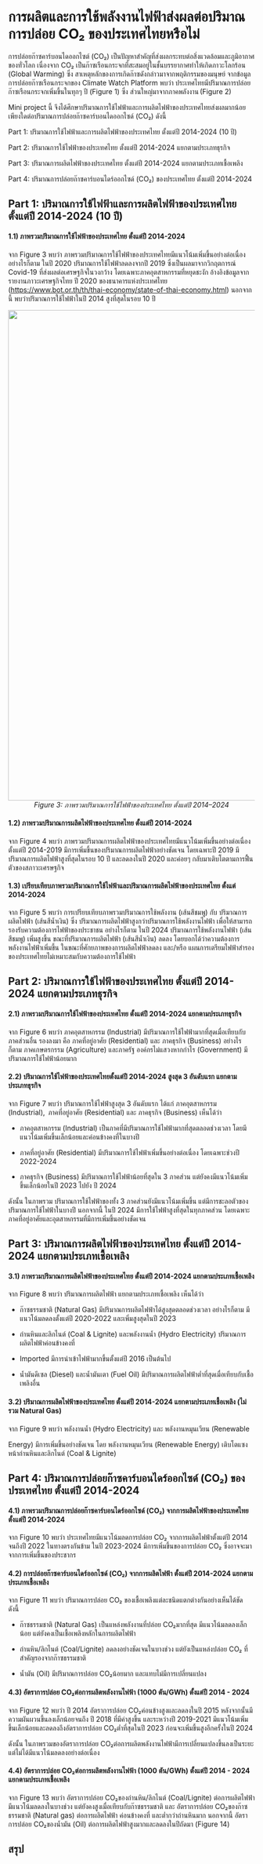 # การผลิตและการใช้พลังงานไฟฟ้าส่งผลต่อปริมาณการปล่อย CO₂ ของประเทศไทยหรือไม่

การปล่อยก๊าซคาร์บอนไดออกไซต์ (CO₂) เป็นปัญหาสำคัญที่ส่งผลกระทบต่อสิ่งแวดล้อมและภูมิอากาศของทั่วโลก เนื่องจาก CO₂ เป็นก๊าซเรือนกระจกที่สะสมอยู่ในชั้นบรรยากาศทำให้เกิดภาวะโลกร้อน (Global Warming) ซึ่ง สาเหตุหลักของการเกิดก๊าซดังกล่าวมาจากพฤติกรรมของมนุษย์ 
จากข้อมูลการปล่อยก๊าซเรือนกระจกของ Climate Watch Platform พบว่า ประเทศไทยมีปริมาณการปล่อยก๊าซเรือนกระจกเพิ่มขึ้นในทุกๆ ปี (Figure 1) ซึ่ง ส่วนใหญ่มาจากภาคพลังงาน (Figure 2) 

Mini project นี้ จึงได้ศึกษาปริมาณการใช้ไฟฟ้าและการผลิตไฟฟ้าของประเทศไทยส่งผลมากน้อยเพียงใดต่อปริมาณการปล่อยก๊าซคาร์บอนไดออกไซด์ (CO₂) ดังนี้ 

Part 1: ปริมาณการใช้ไฟฟ้าและการผลิตไฟฟ้าของประเทศไทย ตั้งแต่ปี 2014-2024 (10 ปี) 

Part 2: ปริมาณการใช้ไฟฟ้าของประเทศไทย ตั้งแต่ปี 2014-2024 แยกตามประเภทธุรกิจ

Part 3: ปริมาณการผลิตไฟฟ้าของประเทศไทย ตั้งแต่ปี 2014-2024 แยกตามประเภทเชื้อเพลิง

Part 4: ปริมาณการปล่อยก๊าซคาร์บอนไดร์ออกไซด์ (CO₂) ของประเทศไทย ตั้งแต่ปี 2014-2024  

## Part 1: ปริมาณการใช้ไฟฟ้าและการผลิตไฟฟ้าของประเทศไทย ตั้งแต่ปี 2014-2024 (10 ปี) 

#### 1.1) ภาพรวมปริมาณการใช้ไฟฟ้าของประเทศไทย ตั้งแต่ปี 2014-2024  
จาก Figure 3 พบว่า ภาพรวมปริมาณการใช้ไฟฟ้าของประเทศไทยมีแนวโน้มเพิ่มขึ้นอย่างต่อเนื่อง อย่างไรก็ตาม ในปี 2020 ปริมาณการใช้ไฟฟ้าลดลงจากปี 2019 ซึ่งเป็นผลมาจากวิกฤตการณ์ Covid-19 ที่ส่งผลต่อเศรษฐกิจในวงกว้าง โดยเฉพาะภาคอุตสาหกรรมที่หยุดชะงัก อ้างอิงข้อมูลจาก รายงานภาวะเศรษฐกิจไทย ปี 2020 ของธนาคารแห่งประเทศไทย (https://www.bot.or.th/th/thai-economy/state-of-thai-economy.html) นอกจากนี้ พบว่าปริมาณการใช้ไฟฟ้าในปี 2014 สูงที่สุดในรอบ 10 ปี
<p align="center">
  <img src="https://i.imgur.com/FuXgp2y.png" width="1000"/>
  <br>
  <em>Figure 3: ภาพรวมปริมาณการใช้ไฟฟ้าของประเทศไทย ตั้งแต่ปี 2014–2024</em>
</p>


#### 1.2) ภาพรวมปริมาณการผลิตไฟฟ้าของประเทศไทย ตั้งแต่ปี 2014-2024 
จาก Figure 4 พบว่า ภาพรวมปริมาณการผลิตไฟฟ้าของประเทศไทยมีแนวโน้มเพิ่มขึ้นอย่างต่อเนื่อง ตั้งแต่ปี 2014-2019 มีการเพิ่มขึ้นของปริมาณการผลิตไฟฟ้าอย่างชัดเจน โดยเฉพาะปี 2019 มีปริมาณการผลิตไฟฟ้าสูงที่สุดในรอบ 10 ปี และลดลงในปี 2020 และค่อยๆ กลับมาเติบโตตามการฟื้นตัวของสภาวะเศรษฐกิจ 

#### 1.3) เปรียบเทียบภาพรวมปริมาณการใช้ไฟฟ้าและปริมาณการผลิตไฟฟ้าของประเทศไทย ตั้งแต่ 2014-2024  
จาก Figure 5 พบว่า การเปรียบเทียบภาพรวมปริมาณการใช้พลังงาน (เส้นสีชมพู) กับ ปริมาณการผลิตไฟฟ้า (เส้นสีน้ำเงิน) ซึ่ง ปริมาณการผลิตไฟฟ้าสูงกว่าปริมาณการใช้พลังงานไฟฟ้า เพื่อให้สามารถรองรับความต้องการไฟฟ้าของประชาชน อย่างไรก็ตาม ในปี 2024 ปริมาณการใช้พลังงานไฟฟ้า (เส้นสีชมพู) เพิ่มสูงขึ้น ขณะที่ปริมาณการผลิตไฟฟ้า (เส้นสีน้ำเงิน) ลดลง โดยบอกได้ว่าความต้องการพลังงานไฟฟ้าเพิ่มขึ้น ในขณะที่ศักยภาพของการผลิตไฟฟ้าลดลง และ/หรือ แผนการเตรียมไฟฟ้าสำรองของประเทศไทยไม่เหมาะสมกับความต้องการใช้ไฟฟ้า 


## Part 2: ปริมาณการใช้ไฟฟ้าของประเทศไทย ตั้งแต่ปี 2014-2024 แยกตามประเภทธุรกิจ 

#### 2.1) ภาพรวมปริมาณการใช้ไฟฟ้าของประเทศไทย ตั้งแต่ปี 2014-2024 แยกตามประเภทธุรกิจ 
จาก Figure 6 พบว่า ภาคอุตสาหกรรม (Industrial) มีปริมาณการใช้ไฟฟ้ามากที่สุดเมื่อเทียบกับภาคส่วนอื่น รองลงมา คือ ภาคที่อยู่อาศัย (Residential) และ ภาคธุรกิจ (Business) อย่างไรก็ตาม ภาคเกษตรกรรม (Agriculture) และภาครัฐ องค์กรไม่แสวงหากกำไร (Government) มีปริมาณการใช้ไฟฟ้าน้อยมาก 

#### 2.2) ปริมาณการใช้ไฟฟ้าของประเทศไทยตั้งแต่ปี 2014-2024 สูงสุด 3 อันดับแรก แยกตามประเภทธุรกิจ  
จาก Figure 7 พบว่า ปริมาณการใช้ไฟฟ้าสูงสุด 3 อันดับแรก ได้แก่ ภาคอุตสาหกรรม (Industrial),  
ภาคที่อยู่อาศัย (Residential) และ ภาคธุรกิจ (Business) เห็นได้ว่า  

- ภาคอุตสาหกรรม (Industrial) เป็นภาคที่มีปริมาณการใช้ไฟฟ้ามากที่สุดตลอดช่วงเวลา โดยมีแนวโน้มเพิ่มขึ้นเล็กน้อยและค่อนข้างคงที่ในบางปี 

- ภาคที่อยู่อาศัย (Residential) มีปริมาณการใช้ไฟฟ้าเพิ่มขึ้นอย่างต่อเนื่อง โดยเฉพาะช่วงปี 2022-2024 

- ภาคธุรกิจ (Business) มีปริมาณการใช้ไฟฟ้าน้อยที่สุดใน 3 ภาคส่วน แต่ยังคงมีแนวโน้มเพิ่มขึ้นเล็กน้อยในปี 2023 ไปยัง ปี 2024

ดังนั้น ในภาพรวม ปริมาณการใช้ไฟฟ้าของทั้ง 3 ภาคส่วนยังมีแนวโน้มเพิ่มขึ้น แต่มีการชะลอตัวของปริมาณการใช้ไฟฟ้าในบางปี นอกจากนี้ ในปี 2024 มีการใช้ไฟฟ้าสูงที่สุดในทุกภาคส่วน โดยเฉพาะภาคที่อยู่อาศัยและอุตสาหกรรมที่มีการเพิ่มขึ้นอย่างชัดเจน  

## Part 3: ปริมาณการผลิตไฟฟ้าของประเทศไทย ตั้งแต่ปี 2014-2024 แยกตามประเภทเชื้อเพลิง 

#### 3.1) ภาพรวมปริมาณการผลิตไฟฟ้าของประเทศไทย ตั้งแต่ปี 2014-2024 แยกตามประเภทเชื้อเพลิง 

จาก Figure 8 พบว่า ปริมาณการผลิตไฟฟ้า แยกตามประเภทเชื้อเพลิง เห็นได้ว่า

- ก๊าซธรรมชาติ (Natural Gas) มีปริมาณการผลิตไฟฟ้าได้สูงสุดตลอดช่วงเวลา อย่างไรก็ตาม มีแนวโน้มลดลงตั้งแต่ปี 2020-2022 และเพิ่มสูงสุดในปี 2023  

- ถ่านหินและลิกไนต์ (Coal & Lignite) และพลังงานน้ำ (Hydro Electricity) ปริมาณการผลิตไฟฟ้าค่อนข้างคงที่ 

- Imported มีการนำเข้าไฟฟ้ามากขึ้นตั้งแต่ปี 2016 เป็นต้นไป 

- น้ำมันดีเซล (Diesel) และน้ำมันเตา (Fuel Oil) มีปริมาณการผลิตไฟฟ้าต่ำที่สุดเมื่อเทียบกับเชื้อเพลิงอื่น

#### 3.2) ปริมาณการผลิตไฟฟ้าของประเทศไทย ตั้งแต่ปี 2014-2024 แยกตามประเภทเชื้อเพลิง (ไม่รวม Natural Gas)

จาก Figure 9 พบว่า พลังงานน้ำ (Hydro Electricity) และ พลังงานหมุนเวียน (Renewable  

Energy) มีการเพิ่มขึ้นอย่างชัดเจน โดย พลังงานหมุนเวียน (Renewable Energy) เติบโตแซงหน้าถ่านหินและลิกไนต์ (Coal & Lignite)  

## Part 4:  ปริมาณการปล่อยก๊าซคาร์บอนไดร์ออกไซด์ (CO₂) ของประเทศไทย ตั้งแต่ปี 2014-2024  

#### 4.1) ภาพรวมปริมาณการปล่อยก๊าซคาร์บอนไดร์ออกไซด์ (CO₂) จากการผลิตไฟฟ้าของประเทศไทย ตั้งแต่ปี 2014-2024 

จาก Figure 10 พบว่า ประเทศไทยมีแนวโน้มลดการปล่อย CO₂ จากการผลิตไฟฟ้าตั้งแต่ปี 2014 จนถึงปี 2022 ในทางตรงกันข้าม ในปี 2023-2024 มีการเพิ่มขึ้นของการปล่อย CO₂ ซึ่งอาจจะมาจากการเพิ่มขึ้นของประชากร

#### 4.2) การปล่อยก๊าซคาร์บอนไดร์ออกไซด์ (CO₂) จากการผลิตไฟฟ้า ตั้งแต่ปี 2014-2024 แยกตามประเภทเชื้อเพลิง 
จาก Figure 11 พบว่า ปริมาณการปล่อย CO₂ ของเชื้อเพลิงแต่ละชนิดแตกต่างกันอย่างเห็นได้ชัด ดังนี้  

- ก๊าซธรรมชาติ (Natural Gas) เป็นแหล่งพลังงานที่ปล่อย CO₂มากที่สุด มีแนวโน้มลดลงเล็กน้อย แต่ยังคงเป็นเชื้อเพลิงหลักในการผลิตไฟฟ้า 

- ถ่านหิน/ลิกไนต์ (Coal/Lignite) ลดลงอย่างชัดเจนในบางช่วง แต่ยังเป็นแหล่งปล่อย CO₂ ที่สำคัญรองจากก๊าซธรรมชาติ 

- น้ำมัน (Oil) มีปริมาณการปล่อย CO₂น้อยมาก และแทบไม่มีการเปลี่ยนแปลง 

#### 4.3) อัตราการปล่อย CO₂ต่อการผลิตพลังงานไฟฟ้า (1000 ตัน/GWh) ตั้งแต่ปี 2014 - 2024  

จาก Figure 12 พบว่า ปี 2014 อัตราการปล่อย CO₂ค่อนข้างสูงและลดลงในปี 2015 หลังจากนั้นมีความผันผวนขึ้นลงเล็กน้อยจนถึง ปี 2018 ที่มีค่าสูงขึ้น และระหว่างปี 2019-2021 มีแนวโน้มเพิ่มขึ้นเล็กน้อยและลดลงถึงอัตราการปล่อย CO₂ต่ำที่สุดในปี 2023 ก่อนจะเพิ่มขึ้นสูงอีกครั้งในปี 2024  

ดังนั้น ในภาพรวมของอัตราการปล่อย CO₂ต่อการผลิตพลังงานไฟฟ้ามีการเปลี่ยนแปลงขึ้นลงเป็นระยะ แต่ไม่ได้มีแนวโน้มลดลงอย่างต่อเนื่อง 

#### 4.4) อัตราการปล่อย CO₂ต่อการผลิตพลังงานไฟฟ้า (1000 ตัน/GWh) ตั้งแต่ปี 2014 - 2024 แยกตามประเภทเชื้อเพลิง

จาก Figure 13 พบว่า อัตราการปล่อย CO₂ของถ่านหิน/ลิกไนต์ (Coal/Lignite) ต่อการผลิตไฟฟ้า มีแนวโน้มลดลงในบางช่วง แต่ยังคงสูงเมื่อเทียบกับก๊าซธรรมชาติ และ อัตราการปล่อย CO₂ของก๊าซธรรมชาติ (Natural gas) ต่อการผลิตไฟฟ้า ค่อนข้างคงที่ และต่ำกว่าถ่านหินมาก นอกจากนี้ อัตราการปล่อย CO₂ของน้ำมัน (Oil) ต่อการผลิตไฟฟ้าสูงมากและลดลงในปีถัดมา (Figure 14) 

## สรุป
